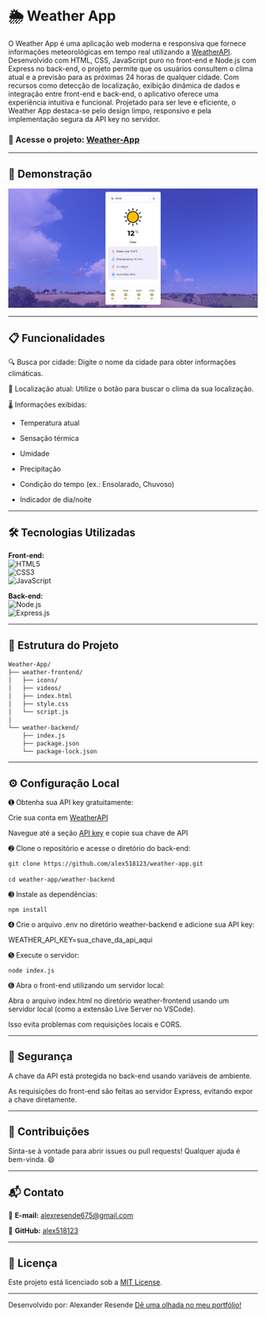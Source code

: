 # 🌦️ Weather App

O Weather App é uma aplicação web moderna e responsiva que fornece informações meteorológicas em tempo real utilizando a [WeatherAPI](https://www.weatherapi.com/). Desenvolvido com HTML, CSS, JavaScript puro no front-end e Node.js com Express no back-end, o projeto permite que os usuários consultem o clima atual e a previsão para as próximas 24 horas de qualquer cidade. Com recursos como detecção de localização, exibição dinâmica de dados e integração entre front-end e back-end, o aplicativo oferece uma experiência intuitiva e funcional. Projetado para ser leve e eficiente, o Weather App destaca-se pelo design limpo, responsivo e pela implementação segura da API key no servidor.

### 🔗 Acesse o projeto: [Weather-App](https://weather-application-pedb.onrender.com/)

---

## 📸 Demonstração

![Preview do projeto](.github/preview.png)

---

## 📋 Funcionalidades

🔍 Busca por cidade: Digite o nome da cidade para obter informações climáticas.

📍 Localização atual: Utilize o botão para buscar o clima da sua localização.

🌡️ Informações exibidas:

- Temperatura atual

- Sensação térmica

- Umidade

- Precipitação

- Condição do tempo (ex.: Ensolarado, Chuvoso)

- Indicador de dia/noite

---

## 🛠️ Tecnologias Utilizadas

**Front-end:**  
![HTML5](https://img.shields.io/badge/HTML5-E34F26?style=for-the-badge&logo=html5&logoColor=white)  
![CSS3](https://img.shields.io/badge/CSS3-1572B6?style=for-the-badge&logo=css3&logoColor=white)  
![JavaScript](https://img.shields.io/badge/JavaScript-F7DF1E?style=for-the-badge&logo=javascript&logoColor=black)

**Back-end:**  
![Node.js](https://img.shields.io/badge/Node.js-339933?style=for-the-badge&logo=nodedotjs&logoColor=white)  
![Express.js](https://img.shields.io/badge/Express.js-000000?style=for-the-badge&logo=express&logoColor=white)

---

## 📁 Estrutura do Projeto
```
Weather-App/
├── weather-frontend/
│   ├── icons/
│   ├── videos/
│   ├── index.html
│   ├── style.css
│   └── script.js
│
└── weather-backend/
    ├── index.js
    ├── package.json
    └── package-lock.json
```
---

## ⚙️ Configuração Local

➊ Obtenha sua API key gratuitamente:

Crie sua conta em [WeatherAPI](https://www.weatherapi.com/signup.aspx)

Navegue até a seção [API key](https://www.weatherapi.com/my) e copie sua chave de API


➋ Clone o repositório e acesse o diretório do back-end:
```
git clone https://github.com/alex518123/weather-app.git

cd weather-app/weather-backend
```

➌  Instale as dependências:
```
npm install
```

➍ Crie o arquivo .env no diretório weather-backend e adicione sua API key:

WEATHER_API_KEY=sua_chave_da_api_aqui

➎ Execute o servidor:
```
node index.js
```

➏  Abra o front-end utilizando um servidor local:

Abra o arquivo index.html no diretório weather-frontend usando um servidor local (como a extensão Live Server no VSCode).

Isso evita problemas com requisições locais e CORS.

---

## 🔐 Segurança

A chave da API está protegida no back-end usando variáveis de ambiente.

As requisições do front-end são feitas ao servidor Express, evitando expor a chave diretamente.

---

## 🤝 Contribuições

Sinta-se à vontade para abrir issues ou pull requests! Qualquer ajuda é bem-vinda. 😄

---

## 📬 Contato

📧 **E-mail:** alexresende675@gmail.com

🐙 **GitHub:** [alex518123](https://github.com/alex518123)

---

## 📄 Licença

Este projeto está licenciado sob a [MIT License](https://opensource.org/licenses/MIT).

---

Desenvolvido por: Alexander Resende [Dê uma olhada no meu portfólio!]()